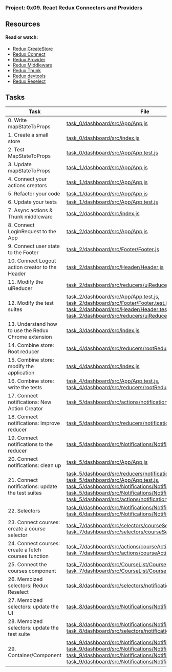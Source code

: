 ### Project: 0x09. React Redux Connectors and Providers

## Resources

#### Read or watch:

* [Redux CreateStore](https://intranet.alxswe.com/rltoken/ikKKj2fd_SIrduP4NMRcfw)
* [Redux Connect](https://intranet.alxswe.com/rltoken/ikKKj2fd_SIrduP4NMRcfw)
* [Redux Provider](https://intranet.alxswe.com/rltoken/72p5lYmSlSpGICod8lUY8A)
* [Redux Middleware](https://intranet.alxswe.com/rltoken/JugQ1X52DCCCsOeOkkAiXg)
* [Redux Thunk](https://intranet.alxswe.com/rltoken/qakbRbg-38BugU7ReccOOQ)
* [Redux devtools](https://intranet.alxswe.com/rltoken/hj2zpx-DjBQuPaT3GjHCiw)
* [Redux Reselect](https://intranet.alxswe.com/rltoken/YvZcWXnHZCxtP0gb60ck9w)
## Tasks

| Task | File |
| ---- | ---- |
| 0. Write mapStateToProps | [task_0/dashboard/src/App/App.js](./task_0/dashboard/src/App/App.js) |
| 1. Create a small store | [task_0/dashboard/src/index.js](./task_0/dashboard/src/index.js) |
| 2. Test MapStateToProps | [task_0/dashboard/src/App/App.test.js](./task_0/dashboard/src/App/App.test.js) |
| 3. Update mapStateToProps | [task_1/dashboard/src/App/App.js](./task_1/dashboard/src/App/App.js) |
| 4. Connect your actions creators | [task_1/dashboard/src/App/App.js](./task_1/dashboard/src/App/App.js) |
| 5. Refactor your code | [task_1/dashboard/src/App/App.js](./task_1/dashboard/src/App/App.js) |
| 6. Update your tests | [task_1/dashboard/src/App/App.test.js](./task_1/dashboard/src/App/App.test.js) |
| 7. Async actions & Thunk middleware | [task_2/dashboard/src/index.js](./task_2/dashboard/src/index.js) |
| 8. Connect LoginRequest to the App | [task_2/dashboard/src/App/App.js](./task_2/dashboard/src/App/App.js) |
| 9. Connect user state to the Footer | [task_2/dashboard/src/Footer/Footer.js](./task_2/dashboard/src/Footer/Footer.js) |
| 10. Connect Logout action creator to the Header | [task_2/dashboard/src/Header/Header.js](./task_2/dashboard/src/Header/Header.js) |
| 11. Modify the uiReducer | [task_2/dashboard/src/reducers/uiReducer.js](./task_2/dashboard/src/reducers/uiReducer.js) |
| 12. Modify the test suites | [task_2/dashboard/src/App/App.test.js](./task_2/dashboard/src/App/App.test.js), [task_2/dashboard/src/Footer/Footer.test.js](./task_2/dashboard/src/Footer/Footer.test.js), [task_2/dashboard/src/Header/Header.test.js](./task_2/dashboard/src/Header/Header.test.js), [task_2/dashboard/src/reducers/uiReducer.test.js](./task_2/dashboard/src/reducers/uiReducer.test.js) |
| 13. Understand how to use the Redux Chrome extension | [task_3/dashboard/src/index.js](./task_3/dashboard/src/index.js) |
| 14. Combine store: Root reducer | [task_4/dashboard/src/reducers/rootReducer.js](./task_4/dashboard/src/reducers/rootReducer.js) |
| 15. Combine store: modify the application | [task_4/dashboard/src/index.js](./task_4/dashboard/src/index.js) |
| 16. Combine store: write the tests | [task_4/dashboard/src/App/App.test.js](./task_4/dashboard/src/App/App.test.js), [task_4/dashboard/src/reducers/rootReducer.test.js](./task_4/dashboard/src/reducers/rootReducer.test.js) |
| 17. Connect notifications: New Action Creator | [task_5/dashboard/src/actions/notificationActionCreators.js](./task_5/dashboard/src/actions/notificationActionCreators.js) |
| 18. Connect notifications: Improve reducer | [task_5/dashboard/src/reducers/notificationReducer.js](./task_5/dashboard/src/reducers/notificationReducer.js) |
| 19. Connect notifications to the reducer | [task_5/dashboard/src/Notifications/Notifications.js](./task_5/dashboard/src/Notifications/Notifications.js) |
| 20. Connect notifications: clean up | [task_5/dashboard/src/App/App.js](./task_5/dashboard/src/App/App.js) |
| 21. Connect notifications: update the test suites | [task_5/dashboard/src/reducers/notificationReducer.test.js](./task_5/dashboard/src/reducers/notificationReducer.test.js), [task_5/dashboard/src/App/App.test.js](./task_5/dashboard/src/App/App.test.js), [task_5/dashboard/src/Notifications/Notifications.js](./task_5/dashboard/src/Notifications/Notifications.js), [task_5/dashboard/src/Notifications/Notifications.test.js](./task_5/dashboard/src/Notifications/Notifications.test.js), [task_5/dashboard/src/actions/notificationActionCreators.test.js](./task_5/dashboard/src/actions/notificationActionCreators.test.js) |
| 22. Selectors | [task_6/dashboard/src/Notifications/Notifications.js](./task_6/dashboard/src/Notifications/Notifications.js), [task_6/dashboard/src/Notifications/Notifications.test.js](./task_6/dashboard/src/Notifications/Notifications.test.js) |
| 23. Connect courses: create a course selector | [task_7/dashboard/src/selectors/courseSelector.js](./task_7/dashboard/src/selectors/courseSelector.js), [task_7/dashboard/src/selectors/courseSelector.test.js](./task_7/dashboard/src/selectors/courseSelector.test.js) |
| 24. Connect courses: create a fetch courses function | [task_7/dashboard/src/actions/courseActionCreators.js](./task_7/dashboard/src/actions/courseActionCreators.js), [task_7/dashboard/src/actions/courseActionCreators.test.js](./task_7/dashboard/src/actions/courseActionCreators.test.js) |
| 25. Connect the courses component | [task_7/dashboard/src/CourseList/CourseList.js](./task_7/dashboard/src/CourseList/CourseList.js), [task_7/dashboard/src/CourseList/CourseList.test.js](./task_7/dashboard/src/CourseList/CourseList.test.js) |
| 26. Memoized selectors: Redux Reselect | [task_8/dashboard/src/selectors/notificationSelector.js](./task_8/dashboard/src/selectors/notificationSelector.js) |
| 27. Memoized selectors: update the UI | [task_8/dashboard/src/Notifications/Notifications.js](./task_8/dashboard/src/Notifications/Notifications.js) |
| 28. Memoized selectors: update the test suite | [task_8/dashboard/src/Notifications/Notifications.test.js](./task_8/dashboard/src/Notifications/Notifications.test.js), [task_8/dashboard/src/selectors/notificationSelector.test.js](./task_8/dashboard/src/selectors/notificationSelector.test.js) |
| 29. Container/Component | [task_9/dashboard/src/Notifications/Notifications.js](./task_9/dashboard/src/Notifications/Notifications.js), [task_9/dashboard/src/Notifications/Notifications.test.js](./task_9/dashboard/src/Notifications/Notifications.test.js), [task_9/dashboard/src/Notifications/NotificationsContainer.js](./task_9/dashboard/src/Notifications/NotificationsContainer.js), [task_9/dashboard/src/Notifications/NotificationsContainer.test.js](./task_9/dashboard/src/Notifications/NotificationsContainer.test.js) |

